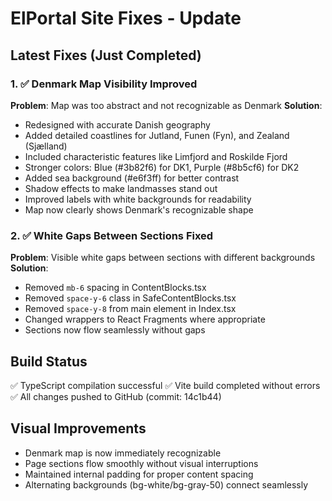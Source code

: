 # ElPortal Site Fixes - Update

## Latest Fixes (Just Completed)

### 1. ✅ Denmark Map Visibility Improved
**Problem**: Map was too abstract and not recognizable as Denmark
**Solution**:
- Redesigned with accurate Danish geography
- Added detailed coastlines for Jutland, Funen (Fyn), and Zealand (Sjælland)
- Included characteristic features like Limfjord and Roskilde Fjord
- Stronger colors: Blue (#3b82f6) for DK1, Purple (#8b5cf6) for DK2
- Added sea background (#e6f3ff) for better contrast
- Shadow effects to make landmasses stand out
- Improved labels with white backgrounds for readability
- Map now clearly shows Denmark's recognizable shape

### 2. ✅ White Gaps Between Sections Fixed
**Problem**: Visible white gaps between sections with different backgrounds
**Solution**:
- Removed `mb-6` spacing in ContentBlocks.tsx
- Removed `space-y-6` class in SafeContentBlocks.tsx
- Removed `space-y-8` from main element in Index.tsx
- Changed wrappers to React Fragments where appropriate
- Sections now flow seamlessly without gaps

## Build Status
✅ TypeScript compilation successful
✅ Vite build completed without errors
✅ All changes pushed to GitHub (commit: 14c1b44)

## Visual Improvements
- Denmark map is now immediately recognizable
- Page sections flow smoothly without visual interruptions
- Maintained internal padding for proper content spacing
- Alternating backgrounds (bg-white/bg-gray-50) connect seamlessly